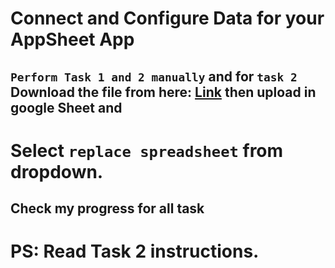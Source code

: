 # Connect and Configure Data for your AppSheet App

## `Perform Task 1 and 2 manually` and for `task 2` Download the file  from here: [Link](https://github.com/AmanJain18/Arcade_Labs_Solutions/blob/main/Aug_Trivia/files/GSP910.xlsx) then upload in google Sheet and 
# Select `replace spreadsheet` from dropdown.

## Check my progress for all task

# PS: Read Task 2 instructions.